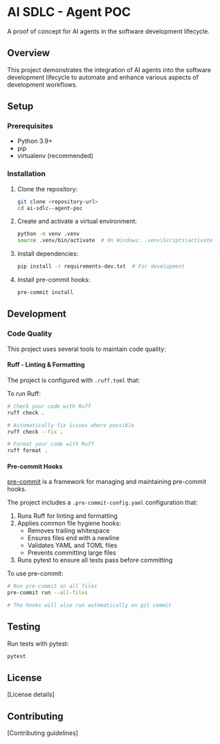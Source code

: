 # AI SDLC - Agent POC

A proof of concept for AI agents in the software development lifecycle.

## Overview

This project demonstrates the integration of AI agents into the software development lifecycle to automate and enhance various aspects of development workflows.

## Setup

### Prerequisites

- Python 3.9+
- pip
- virtualenv (recommended)

### Installation

1. Clone the repository:
   ```bash
   git clone <repository-url>
   cd ai-sdlc--agent-poc
   ```

2. Create and activate a virtual environment:
   ```bash
   python -m venv .venv
   source .venv/bin/activate  # On Windows: .venv\Scripts\activate
   ```

3. Install dependencies:
   ```bash
   pip install -r requirements-dev.txt  # For development
   ```

4. Install pre-commit hooks:
   ```bash
   pre-commit install
   ```

## Development

### Code Quality

This project uses several tools to maintain code quality:

#### Ruff - Linting & Formatting

The project is configured with `.ruff.toml` that:

To run Ruff:

```bash
# Check your code with Ruff
ruff check .

# Automatically fix issues where possible
ruff check --fix .

# Format your code with Ruff
ruff format .
```

#### Pre-commit Hooks

[pre-commit](https://pre-commit.com/) is a framework for managing and maintaining pre-commit hooks.

The project includes a `.pre-commit-config.yaml` configuration that:

1. Runs Ruff for linting and formatting
2. Applies common file hygiene hooks:
   - Removes trailing whitespace
   - Ensures files end with a newline
   - Validates YAML and TOML files
   - Prevents committing large files
3. Runs pytest to ensure all tests pass before committing

To use pre-commit:

```bash
# Run pre-commit on all files
pre-commit run --all-files

# The hooks will also run automatically on git commit
```

## Testing

Run tests with pytest:

```bash
pytest
```

## License

[License details]

## Contributing

[Contributing guidelines]
